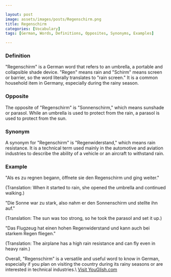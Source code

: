```yaml
---

layout: post
image: assets/images/posts/Regenschirm.png
title: Regenschirm
categories: [Vocabulary]
tags: [German, Words, Definitions, Opposites, Synonyms, Examples]

---
```


### Definition 
"Regenschirm" is a German word that refers to an umbrella, a portable and collapsible shade device. "Regen" means rain and "Schirm" means screen or barrier, so the word literally translates to "rain screen." It is a common household item in Germany, especially during the rainy season.

### Opposite 
The opposite of "Regenschirm" is "Sonnenschirm," which means sunshade or parasol. While an umbrella is used to protect from the rain, a parasol is used to protect from the sun. 

### Synonym
A synonym for "Regenschirm" is "Regenwiderstand," which means rain resistance. It is a technical term used mainly in the automotive and aviation industries to describe the ability of a vehicle or an aircraft to withstand rain.

### Example
"Als es zu regnen begann, öffnete sie den Regenschirm und ging weiter."

(Translation: When it started to rain, she opened the umbrella and continued walking.)

"Die Sonne war zu stark, also nahm er den Sonnenschirm und stellte ihn auf."

(Translation: The sun was too strong, so he took the parasol and set it up.)

"Das Flugzeug hat einen hohen Regenwiderstand und kann auch bei starkem Regen fliegen."

(Translation: The airplane has a high rain resistance and can fly even in heavy rain.) 

Overall, "Regenschirm" is a versatile and useful word to know in German, especially if you plan on visiting the country during its rainy seasons or are interested in technical industries.\ <a id="yg-widget-0" class="youglish-widget" data-query="Regenschirm" data-lang="german" data-components="8412" data-auto-start="0" data-bkg-color="theme_light" data-title="How%20to%20pronounce%20Regenschirm%20in%20German"  rel="nofollow" href="https://youglish.com">Visit YouGlish.com</a><script async src="https://youglish.com/public/emb/widget.js" charset="utf-8"></script>